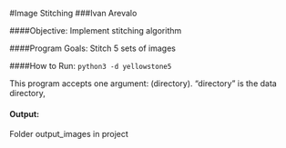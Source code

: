 #Image Stitching
###Ivan Arevalo

####Objective:
Implement stitching algorithm

####Program Goals:
Stitch 5 sets of images


####How to Run:
``python3 -d yellowstone5``

This program accepts one argument: (directory). “directory”
is the data directory, 

#### Output:
Folder output_images in project


